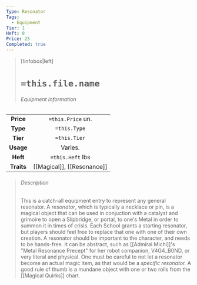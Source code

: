 ```yaml
---
Type: Resonator
Tags:
  - Equipment
Tier: 1
Heft: 0
Price: 25
Completed: true
---
```


> [!infobox|left] 
> # `=this.file.name`
> ###### Equipment Information
|            |                   |
|:----------:|:-----------------:|
| **Price**  | `=this.Price` un. |
| **Type** | `=this.Type` |
|  **Tier**  |   `=this.Tier`    |
| **Usage**  |        Varies.           |
|  **Heft**  | `=this.Heft` lbs  |
| **Traits** |        [[Magical]], [[Resonance]]           |
> ###### *Description*
> This is a catch-all equipment entry to represent any general resonator. A *resonator*, which is typically a necklace or pin, is a magical object that can be used in conjuction with a catalyst and grimoire to open a Slipbridge, or portal, to one's Metal in order to summon it in times of crisis. 
> Each School grants a starting resonator, but players should feel free to replace that one with one of their own creation. A resonator should be important to the character, and needs to be hands-free. It can be abstract, such as [[Admiral Michi]]'s "Metal Resonance Precept" for her robot companion, V4G4_B0ND, or very literal and physical. One must be careful to not let a resonator become an actual magic item, as that would be a *specific resonator.* A good rule of thumb is a mundane object with one or two rolls from the [[Magical Quirks]] chart.
